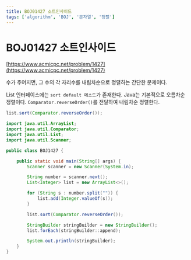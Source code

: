 ```yaml
---
title: BOJ01427 소트인사이드
tags: ['algorithm', 'BOJ', '문자열', '정렬']
---
```


# BOJ01427 소트인사이드

[https://www.acmicpc.net/problem/1427](https://www.acmicpc.net/problem/1427)

수가 주어지면, 그 수의 각 자리수를 내림차순으로 정렬하는 간단한 문제이다.

List 인터페이스에는 `sort default 메소드`가 존재한다. Java는 기본적으로 오름차순 정렬이다. `Comparator.reverseOrder()`를 전달하여 내림차순 정렬한다.

```java
list.sort(Comparator.reverseOrder());
```

```java
import java.util.ArrayList;
import java.util.Comparator;
import java.util.List;
import java.util.Scanner;

public class BOJ1427 {

    public static void main(String[] args) {
        Scanner scanner = new Scanner(System.in);

        String number = scanner.next();
        List<Integer> list = new ArrayList<>();

        for (String s : number.split("")) {
            list.add(Integer.valueOf(s));
        }

        list.sort(Comparator.reverseOrder());

        StringBuilder stringBuilder = new StringBuilder();
        list.forEach(stringBuilder::append);

        System.out.println(stringBuilder);
    }
}
```

<TagLinks />
